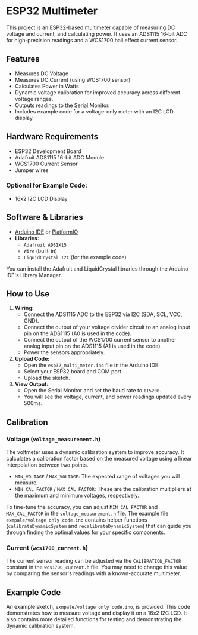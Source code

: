 # ESP32 Multimeter

This project is an ESP32-based multimeter capable of measuring DC voltage and current, and calculating power. It uses an ADS1115 16-bit ADC for high-precision readings and a WCS1700 hall effect current sensor.

## Features

- Measures DC Voltage
- Measures DC Current (using WCS1700 sensor)
- Calculates Power in Watts
- Dynamic voltage calibration for improved accuracy across different voltage ranges.
- Outputs readings to the Serial Monitor.
- Includes example code for a voltage-only meter with an I2C LCD display.

## Hardware Requirements

- ESP32 Development Board
- Adafruit ADS1115 16-bit ADC Module
- WCS1700 Current Sensor
- Jumper wires

### Optional for Example Code:
- 16x2 I2C LCD Display

## Software & Libraries

- [Arduino IDE](https://www.arduino.cc/en/software) or [PlatformIO](https://platformio.org/)
- **Libraries:**
  - `Adafruit ADS1X15`
  - `Wire` (built-in)
  - `LiquidCrystal_I2C` (for the example code)

You can install the Adafruit and LiquidCrystal libraries through the Arduino IDE's Library Manager.

## How to Use

1.  **Wiring:**
    - Connect the ADS1115 ADC to the ESP32 via I2C (SDA, SCL, VCC, GND).
    - Connect the output of your voltage divider circuit to an analog input pin on the ADS1115 (A0 is used in the code).
    - Connect the output of the WCS1700 current sensor to another analog input pin on the ADS1115 (A1 is used in the code).
    - Power the sensors appropriately.
2.  **Upload Code:**
    - Open the `esp32_multi_meter.ino` file in the Arduino IDE.
    - Select your ESP32 board and COM port.
    - Upload the sketch.
3.  **View Output:**
    - Open the Serial Monitor and set the baud rate to `115200`.
    - You will see the voltage, current, and power readings updated every 500ms.

## Calibration

### Voltage (`voltage_measurement.h`)
The voltmeter uses a dynamic calibration system to improve accuracy. It calculates a calibration factor based on the measured voltage using a linear interpolation between two points.

- `MIN_VOLTAGE` / `MAX_VOLTAGE`: The expected range of voltages you will measure.
- `MIN_CAL_FACTOR` / `MAX_CAL_FACTOR`: These are the calibration multipliers at the maximum and minimum voltages, respectively.

To fine-tune the accuracy, you can adjust `MIN_CAL_FACTOR` and `MAX_CAL_FACTOR` in the `voltage_measurement.h` file. The example file `exmpale/voltage only code.ino` contains helper functions (`calibrateDynamicSystem` and `recalibrateDynamicSystem`) that can guide you through finding the optimal values for your specific components.

### Current (`wcs1700_current.h`)
The current sensor reading can be adjusted via the `CALIBRATION_FACTOR` constant in the `wcs1700_current.h` file. You may need to change this value by comparing the sensor's readings with a known-accurate multimeter.

## Example Code

An example sketch, `exmpale/voltage only code.ino`, is provided. This code demonstrates how to measure voltage and display it on a 16x2 I2C LCD. It also contains more detailed functions for testing and demonstrating the dynamic calibration system.
